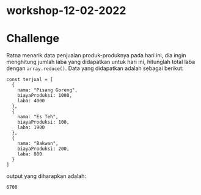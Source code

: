 # workshop-12-02-2022

# Challenge

Ratna menarik data penjualan produk-produknya pada hari ini, dia ingin menghitung jumlah laba yang didapatkan untuk hari ini, hitunglah total laba dengan `array.reduce()`. Data yang didapatkan adalah sebagai berikut:

```
const terjual = [
  {
    nama: "Pisang Goreng",
    biayaProduksi: 1000,
    laba: 4000
  },
  {
    nama: "Es Teh",
    biayaProduksi: 100,
    laba: 1900
  },
  {
    nama: "Bakwan",
    biayaProduksi: 200,
    laba: 800
  }
]
```

output yang diharapkan adalah:

```
6700
```